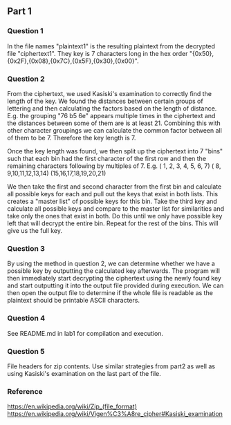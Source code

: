 ## Part 1

### Question 1

In the file names "plaintext1" is the resulting plaintext from the decrypted file "ciphertext1". They key is 7 characters long in the hex order "{0x50},{0x2F},{0x08},{0x7C},{0x5F},{0x30},{0x00}".

### Question 2

From the ciphertext, we used Kasiski's examination to correctly find the length of the key. We found the distances between certain groups of lettering and then calculating the factors based on the length of distance. E.g. the grouping "76 b5 6e" appears multiple times in the ciphertext and the distances between some of them are is at least 21. Combining this with other character groupings we can calculate the common factor between all of them to be 7. Therefore the key length is 7. 

Once the key length was found, we then split up the ciphertext into 7 "bins" such that each bin had the first character of the first row and then the remaining characters following by multiples of 7. 
E.g. 	( 1, 2, 3, 4, 5, 6, 7)
		( 8, 9,10,11,12,13,14)
		(15,16,17,18,19,20,21)

We then take the first and second character from the first bin and calculate all possible keys for each and pull out the keys that exist in both lists. This creates a "master list" of possible keys for this bin. Take the third key and calculate all possible keys and compare to the master list for similarities and take only the ones that exist in both. Do this until we only have possible key left that will decrypt the entire bin. Repeat for the rest of the bins. This will give us the full key.

### Question 3

By using the method in question 2, we can determine whether we have a possible key by outputting the calculated key afterwards. The program will then immediately start decrypting the ciphertext using the newly found key and start outputting it into the output file provided during execution. We can then open the output file to determine if the whole file is readable as the plaintext should be printable ASCII characters.

### Question 4

See README.md in lab1 for compilation and execution.

### Question 5

File headers for zip contents. Use similar strategies from part2 as well as using Kasiski's examination on the last part of the file. 

### Reference

https://en.wikipedia.org/wiki/Zip_(file_format)
https://en.wikipedia.org/wiki/Vigen%C3%A8re_cipher#Kasiski_examination